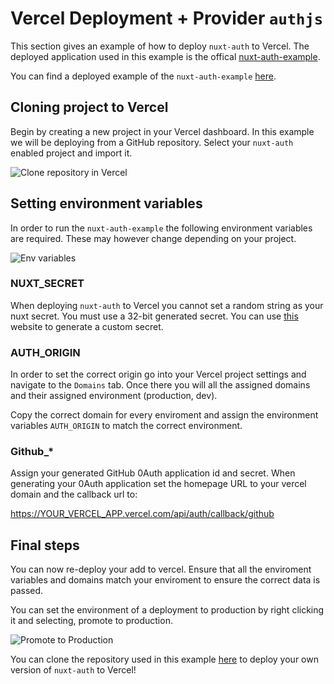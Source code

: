 # Vercel Deployment + Provider `authjs`

This section gives an example of how to deploy `nuxt-auth` to Vercel. The deployed application used in this example is the offical [nuxt-auth-example](https://github.com/sidebase/nuxt-auth-example/).

You can find a deployed example of the `nuxt-auth-example` [here](https://nuxt-auth-example.vercel.app/).

## Cloning project to Vercel

Begin by creating a new project in your Vercel dashboard. In this example we will be deploying from a GitHub repository. Select your `nuxt-auth` enabled project and import it.

![Clone repository in Vercel](/nuxt-auth/vercel/create-project.png)

## Setting environment variables

In order to run the `nuxt-auth-example` the following environment variables are required. These may however change depending on your project.

![Env variables](/nuxt-auth/vercel/env.png)

### NUXT_SECRET

 When deploying `nuxt-auth` to Vercel you cannot set a random string as your nuxt secret. You must use a 32-bit generated secret. You can use [this](https://generate-secret.vercel.app/32) website to generate a custom secret.

### AUTH_ORIGIN

In order to set the correct origin go into your Vercel project settings and navigate to the `Domains` tab. Once there you will all the assigned domains and their assigned environment (production, dev).

Copy the correct domain for every enviroment and assign the environment variables `AUTH_ORIGIN` to match the correct environment.

### Github_*

Assign your generated GitHub 0Auth application id and secret. When generating your 0Auth application set the homepage URL to your vercel domain and the callback url to:

https://YOUR_VERCEL_APP.vercel.com/api/auth/callback/github

## Final steps

You can now re-deploy your add to vercel. Ensure that all the enviroment variables and domains match your enviroment to ensure the correct data is passed.

You can set the environment of a deployment to production by right clicking it and selecting, promote to production.

![Promote to Production](/nuxt-auth/vercel/promote_production.png)

You can clone the repository used in this example [here](https://github.com/sidebase/nuxt-auth-example/) to deploy your own version of `nuxt-auth` to Vercel!
